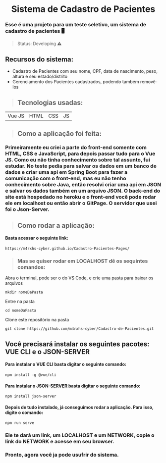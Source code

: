 # <center> Sistema de Cadastro de Pacientes </center> 

### Esse é uma projeto para um teste seletivo, um sistema de cadastro de pacientes 🖥️

>Status: Developing ⚠️
## Recursos do sistema:

* Cadastro de Pacientes com seu nome, CPF, data de nascimento, peso, altura e seu estado/distrito
* Gerenciamento dos Pacientes cadastrados, podendo também removê-los


>## Tecnologias usadas:

<table>
  <tr>
    <td>Vue JS</td>
    <td>HTML</td>
    <td>CSS</td>
    <td>JS</td>
  </tr>
</table>

>## Como a aplicação foi feita:
### Primeiramente eu criei a parte do front-end somente com HTML, CSS e JavaScript, para depois passar tudo para o Vue JS. Como eu não tinha conhecimento sobre tal assunto, fui estudar. No teste pedia para salvar os dados em um banco de dados e criar uma api em Spring Boot para fazer a comunicação com o front-end, mas eu não tenho conhecimento sobre Java, então resolvi criar uma api em JSON e salvar os dados também en um arquivo JSON. O back-end do site está hospedado no heroku e o front-end você pode rodar ele em localhost ou então abrir o GitPage. O servidor que usei foi o Json-Server.   

>## Como rodar a aplicação:
#### Basta acessar o seguinte link:
```
https://m4rxhs-cyber.github.io/Cadastro-Pacientes-Pages/
```

>### Mas se quiser rodar em LOCALHOST dê os sequintes comandos:
 Abra o terminal, pode ser o do VS Code, e crie uma pasta para baixar os arquivos
 ```
 mkdir nomeDaPasta
 ```
 Entre na pasta
 ```
 cd nomeDaPasta
 ```
 Clone este repositório na pasta
```
git clone https://github.com/m4rxhs-cyber/Cadastro-de-Pacientes.git
```

## Você precisará instalar os seguintes pacotes: VUE CLI e o JSON-SERVER

#### Para instalar o VUE CLI basta digitar o seguinte comando:
```
npm install -g @vue/cli
```

#### Para instalar o JSON-SERVER basta digitar o seguinte comando:
```
npm install json-server
```

#### Depois de tudo instalado, já conseguimos rodar a aplicação. Para isso, digite o comando:
```
npm run serve
```

### Ele te dará um link, um LOCALHOST e um NETWORK, copie o link do NETWORK e acesse em seu browser.
### Pronto, agora você ja pode usufrir do sistema.

